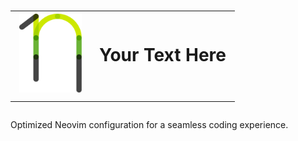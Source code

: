<h1 align="center">
    <table>
      <tr>
        <td><img src="/images/nanovim_logo.svg" alt="Your Image Description" width="100"/></td>
        <td style="text-align: left; vertical-align: middle;">Your Text Here</td>
      </tr>
    </table>
</h1>

Optimized Neovim configuration for a seamless coding experience. 
